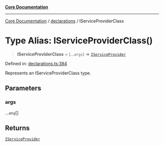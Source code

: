 [**Core Documentation**](../../README.md)

***

[Core Documentation](../../README.md) / [declarations](../README.md) / IServiceProviderClass

# Type Alias: IServiceProviderClass()

> **IServiceProviderClass** = (...`args`) => [`IServiceProvider`](../interfaces/IServiceProvider.md)

Defined in: [declarations.ts:384](https://github.com/stonemjs/core/blob/e2fddc9518734748c09a72d4b4064dd1d4c1288c/src/declarations.ts#L384)

Represents an IServiceProviderClass type.

## Parameters

### args

...`any`[]

## Returns

[`IServiceProvider`](../interfaces/IServiceProvider.md)

